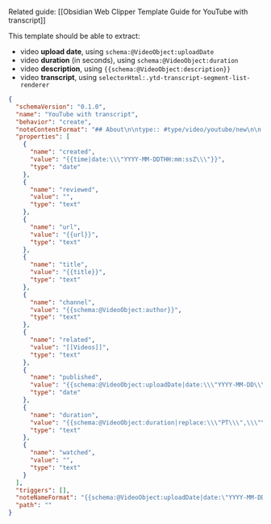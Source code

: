 
Related guide: [[Obsidian Web Clipper Template Guide for YouTube with transcript]]

This template should be able to extract:
- video **upload date**, using `schema:@VideoObject:uploadDate`
- video **duration** (in seconds), using `schema:@VideoObject:duration`
- video **description**, using `{{schema:@VideoObject:description}}`
- video **transcript**, using `selectorHtml:.ytd-transcript-segment-list-renderer`

```json
{
  "schemaVersion": "0.1.0",
  "name": "YouTube with transcript",
  "behavior": "create",
  "noteContentFormat": "## About\n\ntype:: #type/video/youtube/new\n\n![{{title}}]({{url}})\n\n## Description\n\n{{schema:@VideoObject:description}}\n\n## Notes\n\nYT=\n\n\n## Transcript\n\n{{selectorHtml:.ytd-transcript-segment-list-renderer|replace:\"&nbsp;\":\" \"|join|markdown}}",
  "properties": [
    {
      "name": "created",
      "value": "{{time|date:\\\"YYYY-MM-DDTHH:mm:ssZ\\\"}}",
      "type": "date"
    },
    {
      "name": "reviewed",
      "value": "",
      "type": "text"
    },
    {
      "name": "url",
      "value": "{{url}}",
      "type": "text"
    },
    {
      "name": "title",
      "value": "{{title}}",
      "type": "text"
    },
    {
      "name": "channel",
      "value": "{{schema:@VideoObject:author}}",
      "type": "text"
    },
    {
      "name": "related",
      "value": "[[Videos]]",
      "type": "text"
    },
    {
      "name": "published",
      "value": "{{schema:@VideoObject:uploadDate|date:\\\"YYYY-MM-DD\\\"}}",
      "type": "date"
    },
    {
      "name": "duration",
      "value": "{{schema:@VideoObject:duration|replace:\\\"PT\\\",\\\"\\\",\\\"S\\\",\\\"\\\"}}",
      "type": "text"
    },
    {
      "name": "watched",
      "value": "",
      "type": "text"
    }
  ],
  "triggers": [],
  "noteNameFormat": "{{schema:@VideoObject:uploadDate|date:\"YYYY-MM-DD\"}} VIDEO {{schema:@VideoObject:author}} - {{title|safe_name}}",
  "path": ""
}
```